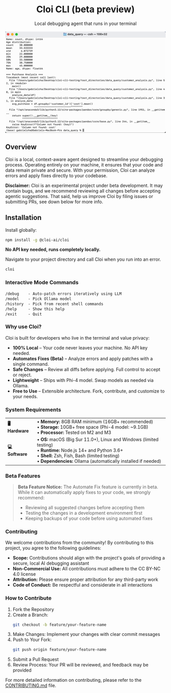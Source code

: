 # <div align="center">Cloi CLI (beta preview)</div>

<div align="center">Local debugging agent that runs in your terminal</div>

<br>

<div align="center"><img src="demo.gif" alt="Cloi CLI Demo" /></div>

## Overview

Cloi is a local, context-aware agent designed to streamline your debugging process. Operating entirely on your machine, it ensures that your code and data remain private and secure. With your permission, Cloi can analyze errors and apply fixes directly to your codebase.

**Disclaimer:** Cloi is an experimental project under beta development. It may contain bugs, and we recommend reviewing all changes before accepting agentic suggestions. That said, help us improve Cloi by filing issues or submitting PRs, see down below for more info.

## Installation

Install globally: 

```bash
npm install -g @cloi-ai/cloi
```

**No API key needed, runs completely locally.**

Navigate to your project directory and call Cloi when you run into an error.

```bash
cloi
```

### Interactive Mode Commands
```
/debug    - Auto-patch errors iteratively using LLM
/model    - Pick Ollama model
/history  - Pick from recent shell commands
/help     - Show this help
/exit     - Quit
```

### Why use Cloi?

Cloi is built for developers who live in the terminal and value privacy:

- **100% Local** – Your code never leaves your machine. No API key needed.
- **Automates Fixes (Beta)** – Analyze errors and apply patches with a single command.
- **Safe Changes** – Review all diffs before applying. Full control to accept or reject.
- **Lightweight** – Ships with Phi-4 model. Swap models as needed via Ollama.
- **Free to Use** – Extensible architecture. Fork, contribute, and customize to your needs.

### System Requirements

<table>
<tr>
  <td><b>🖥️ Hardware</b></td>
  <td>
    • <b>Memory:</b> 8GB RAM minimum (16GB+ recommended)<br>
    • <b>Storage:</b> 10GB+ free space (Phi-4 model: ~9.1GB)<br>
    • <b>Processor:</b> Tested on M2 and M3
  </td>
</tr>
<tr>
  <td><b>💻 Software</b></td>
  <td>
    • <b>OS:</b> macOS (Big Sur 11.0+), Linux and Windows (limited testing)<br>
    • <b>Runtime:</b> Node.js 14+ and Python 3.6+<br>
    • <b>Shell:</b> Zsh, Fish, Bash (limited testing)<br>
    • <b>Dependencies:</b> Ollama (automatically installed if needed)
  </td>
</tr>
</table>

### Beta Features

> **Beta Feature Notice:** The Automate Fix feature is currently in beta. While it can automatically apply fixes to your code, we strongly recommend:
> - Reviewing all suggested changes before accepting them
> - Testing the changes in a development environment first
> - Keeping backups of your code before using automated fixes

### Contributing

We welcome contributions from the community! By contributing to this project, you agree to the following guidelines:

- **Scope:** Contributions should align with the project's goals of providing a secure, local AI debugging assistant
- **Non-Commercial Use:** All contributions must adhere to the CC BY-NC 4.0 license
- **Attribution:** Please ensure proper attribution for any third-party work
- **Code of Conduct:** Be respectful and considerate in all interactions

### How to Contribute
1. Fork the Repository
2. Create a Branch:
   ```bash
   git checkout -b feature/your-feature-name
   ```
3. Make Changes: Implement your changes with clear commit messages
4. Push to Your Fork:
   ```bash
   git push origin feature/your-feature-name
   ```
5. Submit a Pull Request
6. Review Process: Your PR will be reviewed, and feedback may be provided

For more detailed information on contributing, please refer to the [CONTRIBUTING.md](CONTRIBUTING.md) file.
